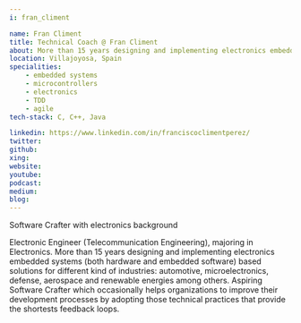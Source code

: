 ```yaml
---
i: fran_climent

name: Fran Climent
title: Technical Coach @ Fran Climent
about: More than 15 years designing and implementing electronics embedded systems
location: Villajoyosa, Spain
specialities:
    - embedded systems
    - microcontrollers
    - electronics
    - TDD
    - agile
tech-stack: C, C++, Java

linkedin: https://www.linkedin.com/in/franciscoclimentperez/
twitter: 
github: 
xing: 
website: 
youtube: 
podcast: 
medium: 
blog: 
---
```


Software Crafter with electronics background

Electronic Engineer (Telecommunication Engineering), majoring in Electronics. More than 15 years designing and implementing electronics embedded systems (both hardware and embedded software) based solutions for different kind of industries: automotive, microelectronics, defense, aerospace and renewable energies among others. Aspiring Software Crafter which occasionally helps organizations to improve their development processes by adopting those technical practices that provide the shortests feedback loops.